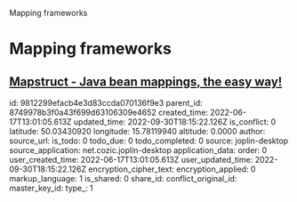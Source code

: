Mapping frameworks

# Mapping frameworks	

## [**Mapstruct** - Java bean mappings, the easy way!](https://reflectoring.io/java-mapping-with-mapstruct/)

id: 9812299efacb4e3d83ccda070136f9e3
parent_id: 8749978b3f0a43f699d63106309e4652
created_time: 2022-06-17T13:01:05.613Z
updated_time: 2022-09-30T18:15:22.126Z
is_conflict: 0
latitude: 50.03430920
longitude: 15.78119940
altitude: 0.0000
author: 
source_url: 
is_todo: 0
todo_due: 0
todo_completed: 0
source: joplin-desktop
source_application: net.cozic.joplin-desktop
application_data: 
order: 0
user_created_time: 2022-06-17T13:01:05.613Z
user_updated_time: 2022-09-30T18:15:22.126Z
encryption_cipher_text: 
encryption_applied: 0
markup_language: 1
is_shared: 0
share_id: 
conflict_original_id: 
master_key_id: 
type_: 1